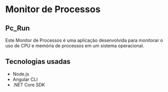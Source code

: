 # Monitor de Processos

## Pc_Run

Este Monitor de Processos é uma aplicação desenvolvida para monitorar o uso de CPU e memória de processos em um sistema operacional.

## Tecnologias usadas

- Node.js
- Angular CLI 
- .NET Core SDK